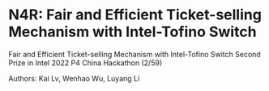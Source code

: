 # N4R: Fair and Efficient Ticket-selling Mechanism with Intel-Tofino Switch
Fair and Efficient Ticket-selling Mechanism with Intel-Tofino Switch
Second Prize in Intel 2022 P4 China Hackathon (2/59)

Authors: Kai Lv, Wenhao Wu, Luyang Li
